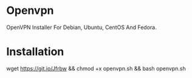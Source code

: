 # Openvpn
OpenVPN Installer For Debian, Ubuntu, CentOS And Fedora.


# Installation
wget https://git.io/Jfrbw && chmod +x openvpn.sh && bash openvpn.sh
